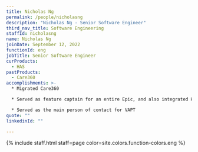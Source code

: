 ```yaml
---
title: Nicholas Ng
permalink: /people/nicholasng
description: "Nicholas Ng - Senior Software Engineer"
third_nav_title: Software Engineering
staffId: nicholasng
name: Nicholas Ng
joinDate: September 12, 2022
functionId: eng
jobTitle: Senior Software Engineer
curProducts:
  - HAS
pastProducts:
  - Care360
accomplishments: >-
  * Migrated Care360

  * Served as feature captain for an entire Epic, and also integrated HSAR and SmartCMS which impacts transparency in the healthcare sector

  * Served as the main person of contact for VAPT
quote: ""
linkedinId: ""

---
```


{% include staff.html staff=page color=site.colors.function-colors.eng %}
